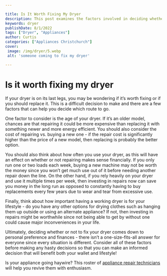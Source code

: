 ```yaml
---

title: Is It Worth Fixing My Dryer
description: This post examines the factors involved in deciding whether to repair or replace a failing dryer, so if you’re stuck in this situation, read on to find out what you should do!
keywords: dryer
publishDate: 8/1/2022
tags: ["Dryer", "Appliances"]
author: Curtis
categories: ["Appliances Christchurch"]
cover: 
 image: /img/dryer/5.webp
 alt: 'someone coming to fix my dryer'

---
```


# Is it worth fixing my dryer

If your dryer is on its last legs, you may be wondering if it’s worth fixing or if you should replace it. This is a difficult decision to make and there are a few factors that can help you decide which route to go. 

One factor to consider is the age of your dryer. If it’s an older model, chances are that repairing it could be more expensive than replacing it with something newer and more energy efficient. You should also consider the cost of repairing vs. buying a new one - if the repair cost is significantly higher than the price of a new model, then replacing is probably the better option. 

You should also think about how often you use your dryer, as this will have an effect on whether or not repairing makes sense financially. If you only run one or two loads each week, buying a new machine may not be worth the money since you won’t get much use out of it before needing another repair down the line. On the other hand, if you rely heavily on your dryer and use it multiple times per week, then investing in repairs now can save you money in the long run as opposed to constantly having to buy replacements every few years due to wear and tear from excessive use. 

Finally, think about how important having a working dryer is for your lifestyle - do you have any other options for drying clothes such as hanging them up outside or using an alternate appliance? If not, then investing in repairs might be worthwhile since not being able to get by without one could cause major inconveniences in your life. 

Ultimately, deciding whether or not to fix your dryer comes down to personal preference and finances - there isn’t a one-size-fits-all answer for everyone since every situation is different. Consider all of these factors before making any hasty decisions so that you can make an informed decision that will benefit both your wallet and lifestyle!

Is your appliance going haywire? This roster of <a href="/pages/appliance-repair-technicians/">appliance repair technicians</a> will help you revive them with enthusiasm.